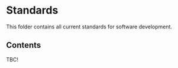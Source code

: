 # Standards

This folder contains all current standards for software development.

## Contents

TBC!
